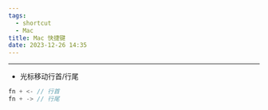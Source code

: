 ```yaml
---
tags:
  - shortcut
  - Mac
title: Mac 快捷键
date: 2023-12-26 14:35
---
```

---
- 光标移动行首/行尾
```c
fn + <- // 行首
fn + -> // 行尾
```
